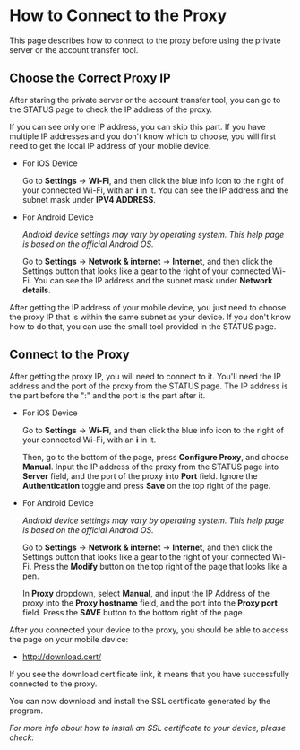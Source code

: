 ﻿# How to Connect to the Proxy

This page describes how to connect to the proxy before using the private
server or the account transfer tool.

## Choose the Correct Proxy IP

After staring the private server or the account transfer tool, you can go
to the STATUS page to check the IP address of the proxy.

If you can see only one IP address, you can skip this part. If you have
multiple IP addresses and you don't know which to choose, you will first
need to get the local IP address of your mobile device.

* For iOS Device

  Go to **Settings** -> **Wi-Fi**, and then click the blue info icon to the 
  right of your connected Wi-Fi, with an **i** in it. You can see the IP
  address and the subnet mask under **IPV4 ADDRESS**.

* For Android Device

  *Android device settings may vary by operating system. This help page is 
  based on the official Android OS.*

  Go to **Settings** -> **Network & internet** -> **Internet**, and then
  click the Settings button that looks like a gear to the right of your
  connected Wi-Fi. You can see the IP address and the subnet mask under
  **Network details**.

After getting the IP address of your mobile device, you just need to choose
the proxy IP that is within the same subnet as your device. If you don't
know how to do that, you can use the small tool provided in the STATUS page.

## Connect to the Proxy

After getting the proxy IP, you will need to connect to it. You'll need the
IP address and the port of the proxy from the STATUS page. The IP address
is the part before the ":" and the port is the part after it.

* For iOS Device

  Go to **Settings** -> **Wi-Fi**, and then click the blue info icon to the
  right of your connected Wi-Fi, with an **i** in it. 

  Then, go to the bottom of the page, press **Configure Proxy**, and choose
  **Manual**. Input the IP address of the proxy from the STATUS page into
  **Server** field, and the port of the proxy into **Port** field. Ignore
  the **Authentication** toggle and press **Save** on the top right of the
  page.

* For Android Device

  *Android device settings may vary by operating system. This help page is
  based on the official Android OS.*

  Go to **Settings** -> **Network & internet** -> **Internet**, and then
  click the Settings button that looks like a gear to the right of your
  connected Wi-Fi. Press the **Modify** button on the top right of the page
  that looks like a pen.

  In **Proxy** dropdown, select **Manual**, and input the IP Address of the
  proxy into the **Proxy hostname** field, and the port into the
  **Proxy port** field. Press the **SAVE** button to the bottom right of the
  page.

After you connected your device to the proxy, you should be able to access
the page on your mobile device:

* http://download.cert/

If you see the download certificate link, it means that you have successfully
connected to the proxy.

You can now download and install the SSL certificate generated by the program.

*For more info about how to install an SSL certificate to your device, 
please check:*

